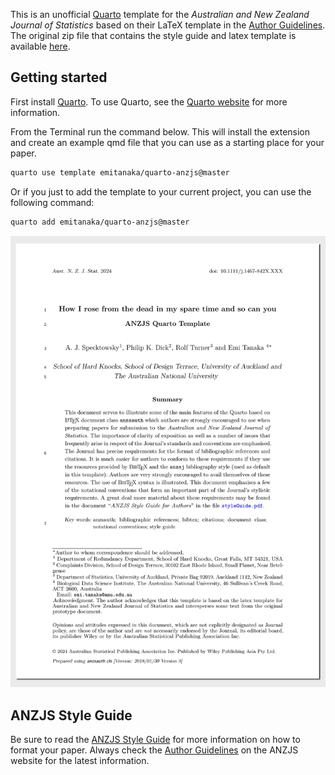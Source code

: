 

<!-- README.md is generated from README.qmd. Please edit that file -->

This is an unofficial [Quarto](https://quarto.org/) template for the
*Australian and New Zealand Journal of Statistics* based on their LaTeX
template in the [Author
Guidelines](https://onlinelibrary.wiley.com/page/journal/1467842x/homepage/forauthors.html).
The original zip file that contains the style guide and latex template
is available
[here](https://onlinelibrary.wiley.com/pb-assets/assets/1467842X/anzsauth-1545395150170.zip).

## Getting started

First install [Quarto](https://quarto.org/docs/get-started/). To use
Quarto, see the [Quarto website](https://quarto.org/) for more
information.

From the Terminal run the command below. This will install the extension
and create an example qmd file that you can use as a starting place for
your paper.

``` bash
quarto use template emitanaka/quarto-anzjs@master
```

Or if you just to add the template to your current project, you can use
the following command:

``` bash
quarto add emitanaka/quarto-anzjs@master
```

[![](examples/template-pdf.png)](examples/template.pdf)

## ANZJS Style Guide

Be sure to read the [ANZJS Style Guide](styleGuide.pdf) for more
information on how to format your paper. Always check the [Author
Guidelines](https://onlinelibrary.wiley.com/page/journal/1467842x/homepage/forauthors.html)
on the ANZJS website for the latest information.
